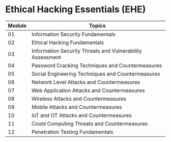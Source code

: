 # Ethical Hacking Essentials (EHE)

| Module | Topics     |
|--------|------------|
| 01     | Information Security Fundamentals |
| 02     | Ethical Hacking Fundamentals |
| 03     | Information Security Threats and Vulnerability Assessment |
| 04     | Password Cracking Techniques and Countermeasures |
| 05     | Social Engineering Techniques and Countermeasures |
| 06     | Network Level Attacks and Countermeasures |
| 07     | Web Application Attacks and Countermeasures |
| 08     | Wireless Attacks and Countermeasures |
| 09     | Mobile Attacks and Countermeasures |
| 10     | IoT and OT Attacks and Countermeasures |
| 11     | Could Computing Threats and Countermeasures |
| 12     | Penetration Testing Fundamentals |